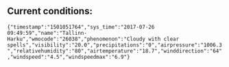 ## Current conditions: 
 ``` {"timestamp":"1501051764","sys_time":"2017-07-26 09:49:59","name":"Tallinn-Harku","wmocode":"26038","phenomenon":"Cloudy with clear spells","visibility":"20.0","precipitations":"0","airpressure":"1006.3","relativehumidity":"80","airtemperature":"18.7","winddirection":"64","windspeed":"4.5","windspeedmax":"6.9"} ```
